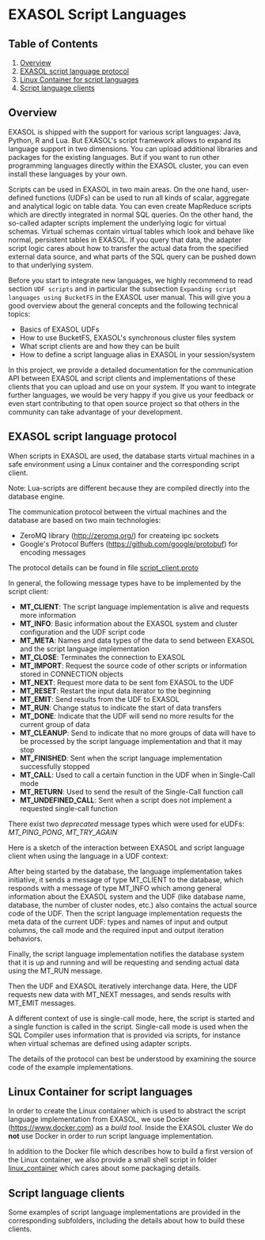 # EXASOL Script Languages

## Table of Contents
1. [Overview](#overview)
2. [EXASOL script language protocol](#exasol-script-language-protocol)
3. [Linux Container for script languages](#linux-container-for-script-languages)
4. [Script language clients](#script-language-clients)


## Overview

EXASOL is shipped with the support for various script languages: Java, Python, R and Lua. But 
EXASOL's script framework allows to expand its language support in two dimensions. You can upload
additional libraries and packages for the existing languages. But if you want to run other programming
languages directly within the EXASOL cluster, you can even install these languages by your own.

Scripts can be used in EXASOL in two main areas. On the one hand, user-defined functions (UDFs) 
can be used to run all kinds of scalar, aggregate and analytical logic on table data. You can even 
create MapReduce scripts which are directly integrated in normal SQL queries. On the other hand,
the so-called adapter scripts implement the underlying logic for virtual schemas. Virtual schemas 
contain virtual tables which look and behave like normal, persistent tables in EXASOL. If you query 
that data, the adapter script logic cares about how to transfer the actual data from the specified
external data source, and what parts of the SQL query can be pushed down to that underlying system.

Before you start to integrate new languages, we highly recommend to read section `UDF scripts` and 
in particular the subsection `Expanding script languages using BucketFS` in the EXASOL user manual.
This will give you a good overview about the general concepts and the following technical topics:

* Basics of EXASOL UDFs
* How to use BucketFS, EXASOL's synchronous cluster files system
* What script clients are and how they can be built
* How to define a script language alias in EXASOL in your session/system

In this project, we provide a detailed documentation for the communication API between EXASOL and 
script clients and implementations of these clients that you can upload and use on your system. 
If you want to integrate further languages, we would be very happy if you give us your feedback or 
even start contributing to that open source project so that others in the community can take advantage 
of your development.


## EXASOL script language protocol

When scripts in EXASOL are used, the database starts virtual machines in a safe environment using a 
Linux container and the corresponding script client. 

Note: Lua-scripts are different because they are compiled directly into the database engine.

The communication protocol between the virtual machines and the database are based on two main technologies:
* ZeroMQ library (http://zeromq.org/) for createing ipc sockets
* Google's Protocol Buffers (https://github.com/google/protobuf) for encoding messages

The protocol details can be found in file [script_client.proto](script_client.proto)

In general, the following message types have to be implemented by the script client:

* __MT_CLIENT__:  The script language implementation is alive and requests more information
* __MT_INFO__: Basic information about the EXASOL system and cluster configuration and the UDF script code
* __MT_META__:  Names and data types of the data to send between EXASOL and the script language implementation
* __MT_CLOSE__: Terminates the connection to EXASOL
* __MT_IMPORT__: Request the source code of other scripts or information stored in CONNECTION objects
* __MT_NEXT__: Request more data to be sent fom EXASOL to the UDF
* __MT_RESET__: Restart the input data iterator to the beginning
* __MT_EMIT__: Send results from the UDF to EXASOL
* __MT_RUN__: Change status to indicate the start of data transfers
* __MT_DONE__: Indicate that the UDF will send no more results for the current group of data
* __MT_CLEANUP__: Send to indicate that no more groups of data will have to be processed by the script language implementation and that it may stop
* __MT_FINISHED__: Sent when the script language implementation successfully stopped
* __MT_CALL__: Used to call a certain function in the UDF when in Single-Call mode
* __MT_RETURN__: Used to send the result of the Single-Call function call
* __MT_UNDEFINED_CALL__: Sent when a script does not implement a requested single-call function

There exist two *deprecated* message types which were used for eUDFs:
_MT_PING_PONG_, _MT_TRY_AGAIN_


Here is a sketch of the interaction between EXASOL and script language
client when using the language in a UDF context:

After being started by the database, the language implementation takes
initiative, it sends a message of type MT_CLIENT to the database,
which responds with a message of type MT_INFO which among general
information about the EXASOL system and the UDF (like database name,
database, the number of cluster nodes, etc.) also contains the actual
source code of the UDF.  Then the script language implementation
requests the meta data of the current UDF: types and names of input
and output columns, the call mode and the required input and output
iteration behaviors.
 
Finally, the script language implementation notifies the database
system that it is up and running and will be requesting and sending
actual data using the MT_RUN message.

Then the UDF and EXASOL iteratively interchange data. Here, the UDF
requests new data with MT_NEXT messages, and sends results with
MT_EMIT messages.

A different context of use is single-call mode, here, the script is
started and a single function is called in the script. Single-call
mode is used when the SQL Compiler uses information that is provided
via scripts, for instance when virtual schemas are defined using
adapter scripts.

The details of the protocol can best be understood by examining the
source code of the example implementations.
 

## Linux Container for script languages

In order to create the Linux container which is used to abstract the
script language implementation from EXASOL, we use Docker
(https://www.docker.com) as a _build tool_. Inside the EXASOL cluster
We do __not__ use Docker in order to _run_ script language
implementation.

In addition to the Docker file which describes how to build a first
version of the Linux container, we also provide a small shell script
in folder [linux_container](linux_container) which cares about some 
packaging details.


## Script language clients

Some examples of script language implementations are provided in the
corresponding subfolders, including the details about how to build these
clients.
